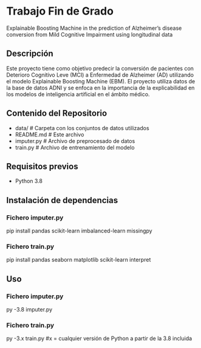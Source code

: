 # Trabajo Fin de Grado

Explainable Boosting Machine in the prediction of Alzheimer’s disease conversion from Mild Cognitive Impairment using longitudinal data

## Descripción

Este proyecto tiene como objetivo predecir la conversión de pacientes con Deterioro Cognitivo Leve (MCI) a Enfermedad de Alzheimer (AD) utilizando el modelo Explainable Boosting Machine (EBM). El proyecto utiliza datos de la base de datos ADNI y se enfoca en la importancia de la explicabilidad en los modelos de inteligencia artificial en el ámbito médico.

## Contenido del Repositorio
- data/ # Carpeta con los conjuntos de datos utilizados
- README.md # Este archivo
- imputer.py # Archivo de preprocesado de datos
- train.py # Archivo de entrenamiento del modelo

## Requisitos previos

- Python 3.8

## Instalación de dependencias 

### Fichero imputer.py

pip install pandas scikit-learn imbalanced-learn missingpy

### Fichero train.py

pip install pandas seaborn matplotlib scikit-learn interpret 

## Uso

### Fichero imputer.py

py -3.8 imputer.py

### Fichero train.py
py -3.x train.py    #x = cualquier versión de Python a partir de la 3.8 incluida
